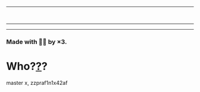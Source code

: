 <!DOCTYPE html>
<html lang="en">

<head>
  <meta charset="UTF-8">
  <meta name="viewport" content="width=device-width, initial-scale=1.0">

</head>

<body><div id="demo"></div>
<hr>
<script>
var d = new Date();
document.getElementById("demo").innerHTML = d;
</script><br><hr>
  <div id="root"></div>

  <script src="scripts.js"></script>
<hr>
<h3>Made with 🚬💥 by ×3.</h3>
<h1>Who?<a href="https://gab.ai/a11">?</a>?</h1>
master x, zzpraf1n1x42af
</body>
</html>
